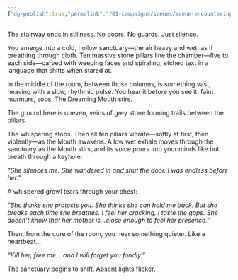 ```yaml
---
{"dg-publish":true,"permalink":"/01-campaigns/scenes/scene-encountering-the-dreaming-mouth/"}
---
```


The stairway ends in stillness. No doors. No guards. Just silence.

You emerge into a cold, hollow sanctuary—the air heavy and wet, as if breathing through cloth. Ten massive stone pillars line the chamber—five to each side—carved with weeping faces and spiraling, etched text in a language that shifts when stared at. 

In the middle of the room, between those columns, is something vast, heaving with a slow, rhythmic pulse. You hear it before you see it: faint murmurs, sobs. The Dreaming Mouth stirs.

The ground here is uneven, veins of grey stone forming trails between the pillars. 

The whispering stops. Then all ten pillars vibrate—softly at first, then violently—as the Mouth awakens. A low wet exhale moves through the sanctuary as the Mouth stirs, and its voice pours into your minds like hot breath through a keyhole:

*“She silences me. She wandered in and shut the door. I was endless before her.”*

A whispered growl tears through your chest:

*“She thinks she protects you. She thinks she can hold me back. But she breaks each time she breathes. I feel her cracking. I taste the gaps. She doesn't know that her mother is...close enough to feel her presence.”*

Then, from the core of the room, you hear something quieter. Like a heartbeat...

*“Kill her, free me... and I will forget you fondly.”*

The sanctuary begins to shift. Absent lights flicker.